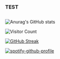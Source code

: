 ### TEST
<img align='right' alt='' src=''></img>
---
![Anurag's GitHub stats](https://github-readme-stats.vercel.app/api?username=AlexandreHamm&theme=react&show_icons=true&hide_title=true&hide_border=true)

![Visitor Count](https://profile-counter.glitch.me/AlexandreHamm/count.svg)

[![GitHub Streak](http://github-readme-streak-stats.herokuapp.com?user=AlexandreHamm&theme=react&hide_border=true&date_format=M%20j%5B%2C%20Y%5D&fire=DDDDDD&currStreakNum=DDDDDD&sideNums=DDDDDD)](https://git.io/streak-stats)

[![spotify-github-profile](https://spotify-github-profile.vercel.app/api/view?uid=xdeepz&cover_image=true&theme=novatorem&bar_color=0dbef2&bar_color_cover=true)](https://spotify-github-profile.vercel.app/api/view?uid=xdeepz&redirect=true)